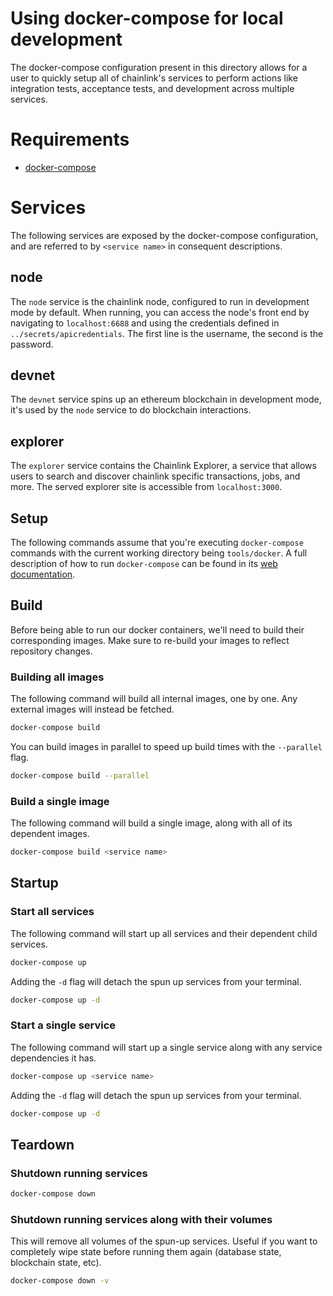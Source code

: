 # Using docker-compose for local development
The docker-compose configuration present in this directory allows for a user to quickly setup all of chainlink's services to perform actions like integration tests, acceptance tests, and development across multiple services.

# Requirements
- [docker-compose](https://docs.docker.com/compose/install/)

# Services
The following services are exposed by the docker-compose configuration, and are referred to by `<service name>` in consequent descriptions.

## node
The `node` service is the chainlink node, configured to run in development mode by default. When running, you can access the node's front end by navigating to `localhost:6688` and using the credentials defined in `../secrets/apicredentials`.  The first line is the username, the second is the password.

## devnet
The `devnet` service spins up an ethereum blockchain in development mode, it's used by the `node` service to do blockchain interactions.

## explorer
The `explorer` service contains the Chainlink Explorer, a service that allows users to search and discover chainlink specific transactions, jobs, and more. The served explorer site is accessible from `localhost:3000`. 

## Setup
The following commands assume that you're executing `docker-compose` commands with the current working directory being `tools/docker`.
A full description of how to run `docker-compose` can be found in its [web documentation](https://docs.docker.com/compose/).

## Build
Before being able to run our docker containers, we'll need to build their corresponding images. Make sure to re-build your images to reflect repository changes.

### Building all images
The following command will build all internal images, one by one. Any external images will instead be fetched.
```sh
docker-compose build
```

You can build images in parallel to speed up build times with the `--parallel` flag.
```sh
docker-compose build --parallel
```

### Build a single image
The following command will build a single image, along with all of its dependent images.
```sh
docker-compose build <service name>
```

## Startup
### Start all services
The following command will start up all services and their dependent child services.
```sh 
docker-compose up
```

Adding the `-d` flag will detach the spun up services from your terminal.
```sh 
docker-compose up -d
```

### Start a single service
The following command will start up a single service along with any service dependencies it has.
```sh
docker-compose up <service name>
```

Adding the `-d` flag will detach the spun up services from your terminal.
```sh
docker-compose up -d
```

## Teardown
### Shutdown running services
```sh
docker-compose down
```

### Shutdown running services along with their volumes
This will remove all volumes of the spun-up services. Useful if you want to completely wipe state before running them again (database state, blockchain state, etc).
```sh
docker-compose down -v
```